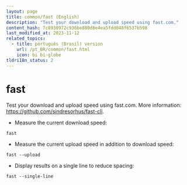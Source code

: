 ```yaml
---
layout: page
title: common/fast (English)
description: "Test your download and upload speed using fast.com."
content_hash: 7c8930972c936be880d8e4ea5fdd048f6537b598
last_modified_at: 2023-11-12
related_topics:
  - title: português (Brasil) version
    url: /pt_BR/common/fast.html
    icon: bi bi-globe
tldri18n_status: 2
---
```

# fast

Test your download and upload speed using fast.com.
More information: <https://github.com/sindresorhus/fast-cli>.

- Measure the current download speed:

`fast`

- Measure the current upload speed in addition to download speed:

`fast --upload`

- Display results on a single line to reduce spacing:

`fast --single-line`
